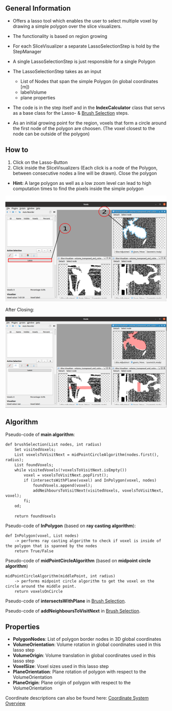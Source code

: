## General Information

- Offers a lasso tool which enables the user to select multiple voxel by drawing a simple polygon over the slice visualizers.

- The functionality is based on region growing 

- For each SliceVisualizer a separate LassoSelectionStep is hold by the StepManager
  
- A single LassoSelectionStep is just responsible for a single Polygon

- The LassoSelectionStep takes as an input 
  - List of Nodes that span the simple Polygon (in global coordinates [m])
  - labelVolume
  - plane properties

- The code is in the step itself and in the **IndexCalculator** class that servs as a base class for the Lasso- & [Brush Selection](voxie:///help/prototype/de.uni_stuttgart.Voxie.SegmentationStep.BrushSelectionStep) steps. 

- As an initial growing point for the region, voxels that form a circle around the first node of the polygon are choosen. (The voxel closest to the node can be outside of the polygon)

## How to

1. Click on the Lasso-Button
2. Click inside the SliceVisualizers (Each click is a node of the Polygon, between consecutive nodes a line will be drawn). Close the polygon
  

- **Hint:** A large polygon as well as a low zoom level can lead to high computation times to find the pixels inside the simple polygon 

![fullwidth](images/segmentation/lassoSelectionStep1.png)

After Closing: 

![fullwidth](images/segmentation/lassoSelectionStep2.png)
## Algorithm

Pseudo-code of **main algorithm**: 

```
def brushSelection(List nodes, int radius)
    Set visitedVoxels; 
    List voxelsToVisitNext = midPointCircleAlgorithm(nodes.first(), radius);
    List foundVoxels;  
    while visitedVoxels(!voxelsToVisitNext.isEmpty())
        voxel = voxelsToVisitNext.popFirst();
        if (intersectsWithPlane(voxel) and InPolygon(voxel, nodes)
            foundVoxels.append(voxel);
            addNeihboursToVisitNext(visitedVoxels, voxelsToVisitNext, voxel);
        fi;
    od; 

    return foundVoxels
```

Pseudo-code of **InPolygon** (based on **ray casting algorithm**): 
```
def InPolygon(voxel, List nodes)
    -> performs ray casting algorithm to check if voxel is inside of the polygon that is spanned by the nodes
    return True/False
```

Pseudo-code of **midPointCircleAlgorithm** (based on **midpoint circle algorithm**)
```
midPointCircleAlgorithm(middlePoint, int radius)
    -> performs midpoint circle algorithm to get the voxel on the circle around the middle point.
    return voxelsOnCircle 
```

Pseudo-code of **intersectsWithPlane** in [Brush Selection](voxie:///help/prototype/de.uni_stuttgart.Voxie.SegmentationStep.BrushSelectionStep). 


Pseudo-code of **addNeighboursToVisitNext** in [Brush Selection](voxie:///help/prototype/de.uni_stuttgart.Voxie.SegmentationStep.BrushSelectionStep). 

## Properties
- **PolygonNodes**: List of polygon border nodes in 3D global coordinates
- **VolumeOrientation**: Volume rotation in global coordinates used in this lasso step
- **VolumeOrigin**: Volume translation in global coordinates used in this lasso step
- **VoxelSize**: Voxel sizes used in this lasso step
- **PlaneOrientation**: Plane rotation of polygon with respect to the VolumeOrientation
- **PlaneOrigin**: Plane origin of polygon with respect to the VolumeOrientation

Coordinate descriptions can also be found here: [Coordinate System Overview](voxie:///help/topic/coordinate-systems)
